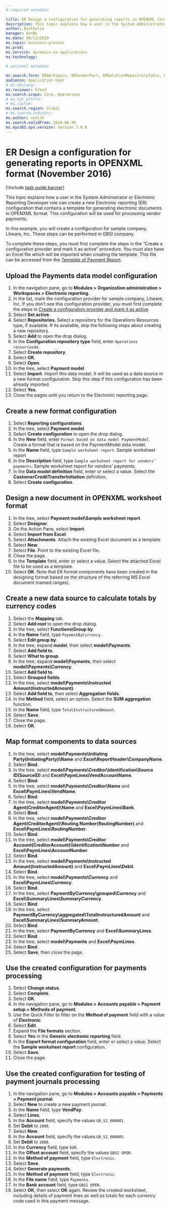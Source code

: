 ```yaml
--- 
# required metadata 
 
title: ER Design a configuration for generating reports in OPENXML format (November 2016)
description: This topic explains how a user in the System Administrator or Electronic Reporting Developer role can create a new Electronic reporting (ER) configuration that contains a template for generating electronic documents in OPENXML format. 
author: NickSelin
manager: AnnBe 
ms.date: 08/12/2019
ms.topic: business-process 
ms.prod:  
ms.service: dynamics-ax-applications 
ms.technology:  
 
# optional metadata 
 
ms.search.form: ERWorkspace, ERVendorPart, ERSolutionRepositoryTable, ERSolutionRepositoryCreateDropDialog, ERSolutionImport,  ERSolutionTable, ERSolutionCreateDropDialog, EROperationDesigner, ERDataSourceAddDropDialog, ERModelGroupByFunctionEditor, VendPaymMode, LedgerJournalTable, LedgerJournalTransVendPaym   
audience: Application User 
# ms.devlang:  
ms.reviewer: kfend
ms.search.scope: Core, Operations 
# ms.tgt_pltfrm:  
# ms.custom:  
ms.search.region: Global
# ms.search.industry: 
ms.author: nselin
ms.search.validFrom: 2016-06-30 
ms.dyn365.ops.version: Version 7.0.0 
---
```

# ER Design a configuration for generating reports in OPENXML format (November 2016)

[!include [task guide banner](../../includes/task-guide-banner.md)]

This topic explains how a user in the System Administrator or Electronic Reporting Developer role can create a new Electronic reporting (ER) configuration that contains a template for generating electronic documents in OPENXML format. This configuration will be used for processing vendor payments.

In this example, you will create a configuration for sample company, Litware, Inc. These steps can be performed in GBSI company.

To complete these steps, you must first complete the steps in the “Create a configuration provider and mark it as active” procedure. You must also have an Excel file which will be imported when creating the template. This file can be accessed from the [Template of Payment Report](https://go.microsoft.com/fwlink/?linkid=862266).


## Upload the Payments data model configuration
1. In the navigation pane, go to **Modules > Organization administration > Workspaces > Electronic reporting**.
2. In the list, mark the configuration provider for sample company, Litware, Inc. If you don’t see this configuration provider, you must first complete the steps in [Create a configuration provider and mark it as active](er-configuration-provider-mark-it-active-2016-11.md).
3. Select **Set active**.
4. Select **Repositories**. Select a repository for the Operations Resources type, if available. If its available, skip the following steps about creating a new repository.  
5. Select **Add** to open the drop dialog.
6. In the **Configuration repository type** field, enter `Operations resourcesdd`.
7. Select **Create repository**.
8. Select **OK**.
9. Select **Open**.
10. In the tree, select **Payment model**.
11. Select **Import**. Import this data model. It will be used as a data source in a new format configuration. Skip this step if this configuration has been already imported.  
12. Select **Yes**.
13. Close the pages until you return to the Electronic reporting page.

## Create a new format configuration
1. Select **Reporting configurations**.
2. In the tree, select **Payment model**.
3. Select **Create configuration** to open the drop dialog.
4. In the **New** field, enter `Format based on data model PaymentModel`. Create a format that is based on the PaymentModel data model.
5. In the **Name** field, type `Sample worksheet report`. Sample worksheet report  
6. In the **Description** field, type `Sample worksheet report for vendors’ payments`. Sample worksheet report for vendors’ payments.  
7. In the **Data model definition** field, enter or select a value. Select the **CustomerCreditTransferInitiation** definition.  
8. Select **Create configuration**.

## Design a new document in OPENXML worksheet format
1. In the tree, select **Payment model\Sample worksheet report**.
2. Select **Designer**.
3. On the Action Pane, select **Import**.
4. Select **Import from Excel**.
5. Select **Attachments**. Attach the existing Excel document as a template.  
6. Select **New**.
7. Select **File**. Point to the existing Excel file.  
8. Close the page.
9. In the **Template** field, enter or select a value. Select the attached Excel file to be used as a template.  
10. Select **OK**. Note that ER format components have been created in the designing format based on the structure of the referring MS Excel document (named ranges).  

## Create a new data source to calculate totals by currency codes
1. Select the **Mapping** tab.
2. Select **Add root** to open the drop dialog.
3. In the tree, select **Functions\Group by**.
4. In the **Name** field, type `PaymentByCurrency`.
5. Select **Edit group by**.
6. In the tree, expand **model**, then select **model\Payments**.
7. Select **Add field to**.
8. Select **What to group**.
9. In the tree, expand **model\Payments**, then select **model\Payments\Currency**.
10. Select **Add field to**.
11. Select **Grouped fields**.
12. In the tree, select **model\Payments\Instructed Amount(InstructedAmount)**.
13. Select **Add field to**, then select **Aggregation fields**.
14. In the **Method** field, select an option. Select the **SUM aggregation** function.  
15. In the **Name** field, type `TotalInstructuredAmount`.
16. Select **Save**.
17. Close the page.
18. Select **OK**.

## Map format components to data sources
1. In the tree, select **model\Payments\Initiating Party(InitiatingParty)\Name** and **Excel\ReportHeader\CompanyName**.
2. Select **Bind**.
3. In the tree, select **model\Payments\Creditor\Identification\Source ID(SourceID)** and **Excel\PaymLines\VendAccountName**.
4. Select **Bind**.
5. In the tree, select **model\Payments\Creditor\Name** and **Excel\PaymLines\VendName**.
6. Select **Bind**.
7. In the tree, select **model\Payments\Creditor Agent(CreditorAgent)\Name** and **Excel\PaymLines\Bank**.
8. Select **Bind**.
9. In the tree, select **model\Payments\Creditor Agent(CreditorAgent)\Routing Number(RoutingNumber)** and **Excel\PaymLines\RoutingNumber**.
10. Select **Bind**.
11. In the tree, select **model\Payments\Creditor Account(CreditorAccount)\Identification\Number** and **Excel\PaymLines\AccountNumber**.
12. Select **Bind**.
13. In the tree, select **model\Payments\Instructed Amount(InstructedAmount)** and **Excel\PaymLines\Debit**.
14. Select **Bind**.
15. In the tree, select **model\Payments\Currency** and **Excel\PaymLines\Currency**.
16. Select **Bind**.
17. In the tree, select **PaymentByCurrency\grouped\Currency** and **Excel\SummaryLines\SummaryCurrency**.
18. Select **Bind**.
19. In the tree, select **PaymentByCurrency\aggregated\TotalInstructuredAmount** and **Excel\SummaryLines\SummaryAmount**.
20. Select **Bind**.
21. In the tree, select **PaymentByCurrency** and **Excel\SummaryLines**.
22. Select **Bind**.
23. In the tree, select **model\Payments** and **Excel\PaymLines**.
24. Select **Bind**.
25. Select **Save**, then close the page.

## Use the created configuration for payments processing
1. Select **Change status**.
2. Select **Complete**.
3. Select **OK**.
4. In the navigation pane, go to **Modules > Accounts payable > Payment setup > Methods of payment**.
5. Use the Quick Filter to filter on the **Method of payment** field with a value of **Electronic**.
6. Select **Edit**.
7. Expand the **File formats** section.
8. Select **Yes** in the **Generic electronic reporting** field.
9. In the **Export format configuration** field, enter or select a value. Select the **Sample worksheet report** configuration.  
10. Select **Save**.
11. Close the page.

## Use the created configuration for testing of payment journals processing
1. In the navigation pane, go to **Modules > Accounts payable > Payments > Payment journal**.
2. Select **New** to create a new payment journal.
3. In the **Name** field, type **VendPay**.
4. Select **Lines**.
5. In the **Account** field, specify the values `GB_SI_000001`.
6. Set **Debit** to `1000`.
7. Select **New**.
8. In the **Account** field, specify the values `GB_SI_000005`.
9. Set **Debit** to `2000`.
10. In the **Currency** field, type `EUR`.
11. In the **Offset account** field, specify the values `GBSI OPER`.
12. In the **Method of payment** field, type `Electronic`.
13. Select **Save**.
14. Select **Generate payments**.
15. In the **Method of payment** field, type `Electronic`.
16. In the **File name** field, type `Payments`.
17. In the **Bank account** field, type `GBSI OPER`.
18. Select **OK**, then select **OK** again. Review the created worksheet, including details of payment lines as well as totals for each currency code used in this payment message.  

